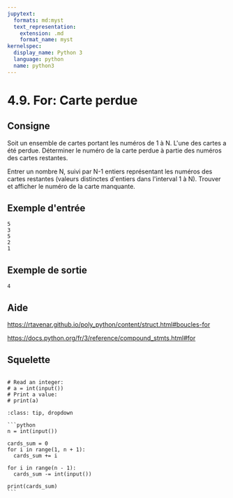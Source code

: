 ```yaml
---
jupytext:
  formats: md:myst
  text_representation:
    extension: .md
    format_name: myst
kernelspec:
  display_name: Python 3
  language: python
  name: python3
---
```


# 4.9. For: Carte perdue

## Consigne

Soit un ensemble de cartes portant les numéros de 1 à N. L'une des cartes a été perdue. Déterminer le numéro de la carte perdue à partie des numéros des cartes restantes.

Entrer un nombre N, suivi par N-1 entiers représentant les numéros des cartes restantes (valeurs distinctes d'entiers dans l'interval 1 à N). Trouver et afficher le numéro de la carte manquante.


## Exemple d'entrée

```
5
3
5
2
1
```

## Exemple de sortie

```
4
```

## Aide

https://rtavenar.github.io/poly_python/content/struct.html#boucles-for

https://docs.python.org/fr/3/reference/compound_stmts.html#for

## Squelette

```{code-cell} ipython3

# Read an integer:
# a = int(input())
# Print a value:
# print(a)

```

````{admonition} Cliquez ici pour voir la solution
:class: tip, dropdown

```python
n = int(input())

cards_sum = 0
for i in range(1, n + 1):
  cards_sum += i

for i in range(n - 1):
  cards_sum -= int(input())

print(cards_sum)
```
````
